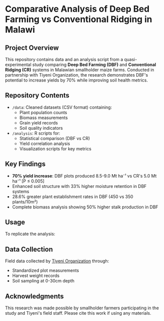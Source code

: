 # Comparative Analysis of Deep Bed Farming vs Conventional Ridging in Malawi

## Project Overview
This repository contains data and an analysis script from a quasi-experimental study comparing **Deep Bed Farming (DBF)** and **Conventional Ridging (CR)** systems in Malawian smallholder maize farms. Conducted in partnership with Tiyeni Organization, the research demonstrates DBF's potential to increase yields by 70% while improving soil health metrics.

## Repository Contents
- `/data`: Cleaned datasets (CSV format) containing:
  - Plant population counts
  - Biomass measurements
  - Grain yield records
  - Soil quality indicators
- `/analysis`: R scripts for:
  - Statistical comparison (DBF vs CR)
  - Yield correlation analysis
  - Visualization scripts for key metrics

## Key Findings
- **70% yield increase**: DBF plots produced 8.5-9.0 Mt ha⁻¹ vs CR's 5.0 Mt ha⁻¹ [P ≤ 0.005]
- Enhanced soil structure with 33% higher moisture retention in DBF systems
- 28.6% greater plant establishment rates in DBF (450 vs 350 plants/10m²)
- Complete biomass analysis showing 50% higher stalk production in DBF

## Usage
To replicate the analysis:

## Data Collection
Field data collected by [Tiyeni Organization](https://www.tiyeni.org/) through:
- Standardized plot measurements
- Harvest weight records
- Soil sampling at 0-30cm depth

## Acknowledgments
This research was made possible by smallholder farmers participating in the study and Tiyeni's field staff. Please cite this work if using any materials.


